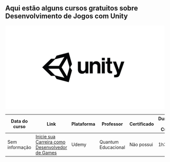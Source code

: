 ## Aqui estão alguns cursos gratuitos sobre Desenvolvimento de Jogos com Unity

![](/imagens/unity.jpg)

<table class="tg">
<thead>
  <tr>
    <th class="tg-0pky">
      <b>Data do curso</b>
    </th>
    <th class="tg-0pky">
      <b>Link</b>
    </th>
    <th class="tg-0pky">
      <b>Plataforma </b>
    </th>
    <th class="tg-0pky">
      <b>Professor</b>
    </th>
    <th class="tg-0pky">
      <b>Certificado</b>
    </th>
    <th class="tg-0pky">
      <b>Duração do Curso</b>
    </th>
    <th class="tg-0pky">
      <b>Nível do curso</b>
    </th>
  </tr>
</thead>
<tbody>
  <tr>
    <td class="tg-0pky">Sem informação</td>
    <td class="tg-0pky">
    <a href="https://www.udemy.com/course/introducao-ao-mundo-dos-games/">Inicie sua Carreira como Desenvolvedor de Games</a>
    </td>
    <td class="tg-0pky">Udemy</td>
    <td class="tg-0pky">Quantum Educacional</td>
    <td class="tg-0pky">Não possui</td>
    <td class="tg-0pky">1h38</td>
    <td class="tg-0pky">Iniciante</td>
  </tr>

</tbody>
</table>

